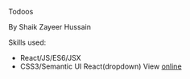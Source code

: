Todoos

By Shaik Zayeer Hussain

Skills used:

- React/JS/ES6/JSX
- CSS3/Semantic UI React(dropdown)
  View [online](https://zayeer.github.io/todoos/)
